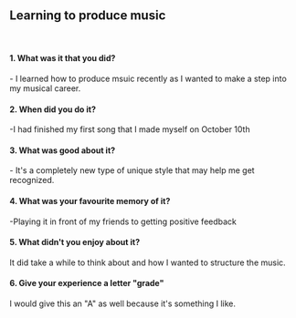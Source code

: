<br>
<h2>Learning to produce music</h2>
<br>
<h4>1. What was it that you did?</h4>
- I learned how to produce msuic recently as I wanted to make a step into my musical career.
<br>
<h4>2. When did you do it?</h4>
-I had finished my first song that I made myself on October 10th
<br>
<h4>3. What was good about it?</h4>
- It's a completely new type of unique style that may help me get recognized.
<br>
<h4>4. What was your favourite memory of it?</h4>
-Playing it in front of my friends to getting positive feedback
<br>
<h4>5. What didn't you enjoy about it?</h4>
It did take a while to think about and how I wanted to structure the music.
<br>
<h4>6. Give your experience a letter "grade"</h4>
I would give this an "A" as well because it's something I like.
<br>